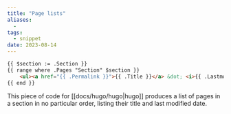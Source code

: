 ```yaml
---
title: "Page lists"
aliases:
  - 
tags:
  - snippet
date: 2023-08-14
---
```


```HTML
{{ $section := .Section }}
{{ range where .Pages "Section" $section }}
    <ul><a href="{{ .Permalink }}">{{ .Title }}</a> &dot; <i>{{ .Lastmod.format "2015-01-21" }}</i></ul>
{{ end }}
```

This piece of code for [[docs/hugo/hugo|hugo]] produces a list of pages in a section in no particular order, listing their title and last modified date.